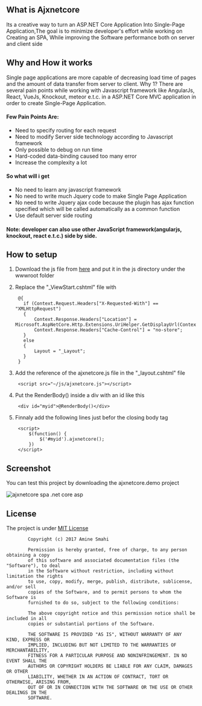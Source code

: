 ## What is Ajxnetcore
Its a creative way to turn an ASP.NET Core Application Into Single-Page Application,The goal is to minimize developer's effort while working on Creating an SPA, While improving the Software performance both on server and client side

## Why and How it works
Single page applications are more capable of decreasing load time of pages and the amount of data transfer from server to client. Why 1? There are several pain points while working with Javascript framework like AngularJs, React, VueJs, Knockout, meteor e.t.c. in a ASP.NET Core MVC application in order to create Single-Page Application.
#### Few Pain Points Are: 
* Need to specify routing for each request 
* Need to modify Server side technology according to Javascript framework 
* Only possible to debug on run time 
* Hard-coded data-binding caused too many error 
* Increase the complexity a lot
#### So what will i get
* No need to learn any javascript framework 
* No need to write much Jquery code to make Single Page Application 
* No need to write Jquery ajax code because the plugin has ajax function specified which will be called automatically as a common function
* Use default server side routing

#### Note: developer can also use other JavaScript framework(angularjs, knockout, react e.t.c.) side by side.

## How to setup
1) Download the js file from [here](https://raw.githubusercontent.com/Amine-Smahi/ajxnetcore/master/ajxnetcore.js) and put it in the js directory under the wwwroot folder
2) Replace the "_ViewStart.cshtml" file with 

        @{
          if (Context.Request.Headers["X-Requested-With"] == "XMLHttpRequest")
          {
              Context.Response.Headers["Location"] = Microsoft.AspNetCore.Http.Extensions.UriHelper.GetDisplayUrl(Context.Request);
              Context.Response.Headers["Cache-Control"] = "no-store";
          }
          else
          {
              Layout = "_Layout";
          }
        }

3) Add the reference of the ajxnetcore.js file in the "_layout.cshtml" file

        <script src="~/js/ajxnetcore.js"></script>
        
4) Put the RenderBody() inside a div with an id like this

        <div id="myid">@RenderBody()</div>  
        
5) Finnaly add the following lines just befor the closing body tag

        <script>
            $(function() {
                $('#myid').ajxnetcore();
            })
        </script>


## Screenshot
You can test this project by downloading the ajxnetcore.demo project

![ajxnetcore spa .net core asp](https://user-images.githubusercontent.com/24621701/50609498-1d5aff00-0ed0-11e9-9228-105cf21ef1d2.gif)



## License
The project is under [MIT License]() 

            Copyright (c) 2017 Amine Smahi

            Permission is hereby granted, free of charge, to any person obtaining a copy
            of this software and associated documentation files (the "Software"), to deal
            in the Software without restriction, including without limitation the rights
            to use, copy, modify, merge, publish, distribute, sublicense, and/or sell
            copies of the Software, and to permit persons to whom the Software is
            furnished to do so, subject to the following conditions:

            The above copyright notice and this permission notice shall be included in all
            copies or substantial portions of the Software.

            THE SOFTWARE IS PROVIDED "AS IS", WITHOUT WARRANTY OF ANY KIND, EXPRESS OR
            IMPLIED, INCLUDING BUT NOT LIMITED TO THE WARRANTIES OF MERCHANTABILITY,
            FITNESS FOR A PARTICULAR PURPOSE AND NONINFRINGEMENT. IN NO EVENT SHALL THE
            AUTHORS OR COPYRIGHT HOLDERS BE LIABLE FOR ANY CLAIM, DAMAGES OR OTHER
            LIABILITY, WHETHER IN AN ACTION OF CONTRACT, TORT OR OTHERWISE, ARISING FROM,
            OUT OF OR IN CONNECTION WITH THE SOFTWARE OR THE USE OR OTHER DEALINGS IN THE
            SOFTWARE.
